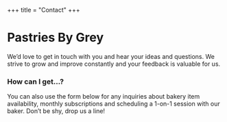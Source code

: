 +++
title = "Contact"
+++

# Pastries By Grey

We’d love to get in touch with you and hear your ideas and questions. We strive to grow and improve constantly and your feedback is valuable for us.

### How can I get…?

You can also use the form below for any inquiries about bakery item availability, monthly subscriptions and scheduling a 1-on-1 session with our baker. Don’t be shy, drop us a line!
